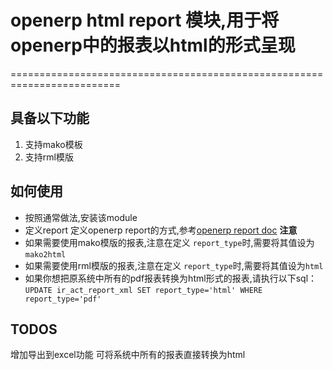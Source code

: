 # openerp html report 模块,用于将openerp中的报表以html的形式呈现
=========================================================================
## 具备以下功能
1. 支持mako模板
2. 支持rml模版
## 如何使用
- 按照通常做法,安装该module
- 定义report
定义openerp report的方式,参考[openerp report doc](https://doc.openerp.com/6.1/developer/05_reports/)
**注意**
- 如果需要使用mako模版的报表,注意在定义 `report_type`时,需要将其值设为`mako2html`
- 如果需要使用rml模版的报表,注意在定义 `report_type`时,需要将其值设为`html`
- 如果你想把原系统中所有的pdf报表转换为html形式的报表,请执行以下sql：
`UPDATE ir_act_report_xml SET report_type='html' WHERE report_type='pdf'`

## TODOS
增加导出到excel功能
可将系统中所有的报表直接转换为html

